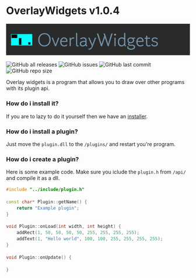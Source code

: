 # OverlayWidgets v1.0.4
![banner](/assets/OverlayWidgets.png)

 ![GitHub all releases](https://img.shields.io/github/downloads/Yibtag/OverlayWidgets/total) ![GitHub issues](https://img.shields.io/github/issues/Yibtag/OverlayWidgets) ![GitHub last commit](https://img.shields.io/github/last-commit/Yibtag/OverlayWidgets) ![GitHub repo size](https://img.shields.io/github/repo-size/Yibtag/OverlayWidgets)

Overlay widgets is a program that allows you to draw over other programs with its plugin api.

### How do i install it?

If you are to lazy to do it yourself then we have an [installer](https://github.com/Yibtag/OverlayWidgetsInstaller).

### How do i install a plugin?

Just move the ```plugin.dll``` to the ```/plugins/``` and restart you're program.

### How do i create a plugin?

Here is some example code. Make sure you iclude the ```plugin.h``` from ```/api/``` and compile it as a dll.

```cpp
#include "../include/plugin.h"

const char* Plugin::getName() {
	return "Example plugin";
}

void Plugin::onLoad(int width, int height) {
	addRect(1, 50, 50, 50, 50, 255, 255, 255, 255);
	addText(1, "Hello world", 100, 100, 255, 255, 255, 255);
}

void Plugin::onUpdate() {

}
```
